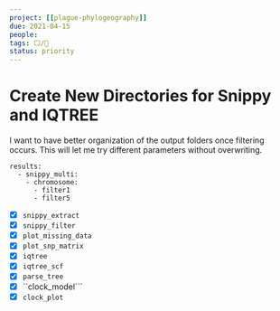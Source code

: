 ```yaml
---
project: [[plague-phylogeography]]
due: 2021-04-15
people:
tags: ⬜/🧨 
status: priority
---
```


# Create New Directories for Snippy and IQTREE

I want to have better organization of the output folders once filtering occurs. This will let me try different parameters without overwriting.

```yaml:
results:
  - snippy_multi:
    - chromosome:
	  - filter1
	  - filter5
```

- [x] ```snippy_extract```
- [x] ```snippy_filter```
- [x] ```plot_missing_data```
- [x] ```plot_snp_matrix```
- [x] ```iqtree``` 
- [x] ```iqtree_scf``` 
- [x] ```parse_tree``` 
- [x] ``clock_model``` 
- [x] ```clock_plot``` 